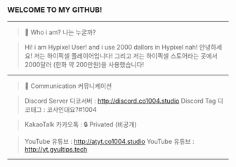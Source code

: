 ### WELCOME TO MY GITHUB!

---

> 👥 Who i am? 나는 누굴까?

> Hi! i am Hypixel User!
> and i use 2000 dallors in Hypixel nah!
> 안녕하세요! 저는 하이픽셀 플레이어입니다!
> 그리고 저는 하이픽셀 스토어라는 곳에서 2000달러 (한화 약 200만원)을 사용했습니다!

---

> 📧 Communication 커뮤니케이션

> Discord Server 디코서버 : http://discord.co1004.studio
> Discord Tag 디코태그 : 코사인대요?#1004

> KakaoTalk 카카오톡 : 🔒 Privated (비공개)

> YouTube 유튜브 : http://atyt.co1004.studio
> YouTube 유튜브 : http://yt.gyultips.tech

---
